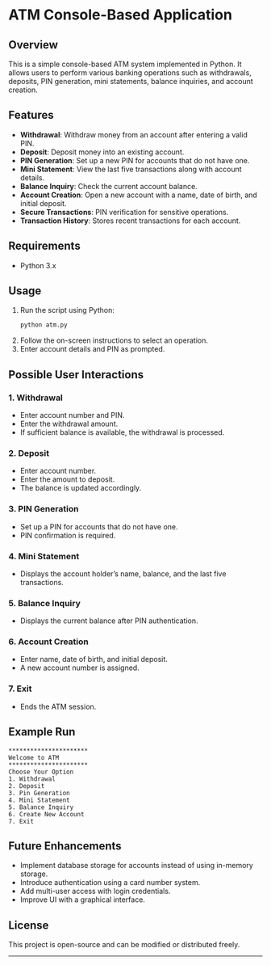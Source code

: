 # ATM Console-Based Application

## Overview
This is a simple console-based ATM system implemented in Python. It allows users to perform various banking operations such as withdrawals, deposits, PIN generation, mini statements, balance inquiries, and account creation.

## Features
- **Withdrawal**: Withdraw money from an account after entering a valid PIN.
- **Deposit**: Deposit money into an existing account.
- **PIN Generation**: Set up a new PIN for accounts that do not have one.
- **Mini Statement**: View the last five transactions along with account details.
- **Balance Inquiry**: Check the current account balance.
- **Account Creation**: Open a new account with a name, date of birth, and initial deposit.
- **Secure Transactions**: PIN verification for sensitive operations.
- **Transaction History**: Stores recent transactions for each account.

## Requirements
- Python 3.x

## Usage
1. Run the script using Python:
   ```sh
   python atm.py
   ```
2. Follow the on-screen instructions to select an operation.
3. Enter account details and PIN as prompted.

## Possible User Interactions
### 1. Withdrawal
- Enter account number and PIN.
- Enter the withdrawal amount.
- If sufficient balance is available, the withdrawal is processed.

### 2. Deposit
- Enter account number.
- Enter the amount to deposit.
- The balance is updated accordingly.

### 3. PIN Generation
- Set up a PIN for accounts that do not have one.
- PIN confirmation is required.

### 4. Mini Statement
- Displays the account holder’s name, balance, and the last five transactions.

### 5. Balance Inquiry
- Displays the current balance after PIN authentication.

### 6. Account Creation
- Enter name, date of birth, and initial deposit.
- A new account number is assigned.

### 7. Exit
- Ends the ATM session.

## Example Run
```
**********************
Welcome to ATM
**********************
Choose Your Option
1. Withdrawal
2. Deposit
3. Pin Generation
4. Mini Statement
5. Balance Inquiry
6. Create New Account
7. Exit
```

## Future Enhancements
- Implement database storage for accounts instead of using in-memory storage.
- Introduce authentication using a card number system.
- Add multi-user access with login credentials.
- Improve UI with a graphical interface.

## License
This project is open-source and can be modified or distributed freely.

---


